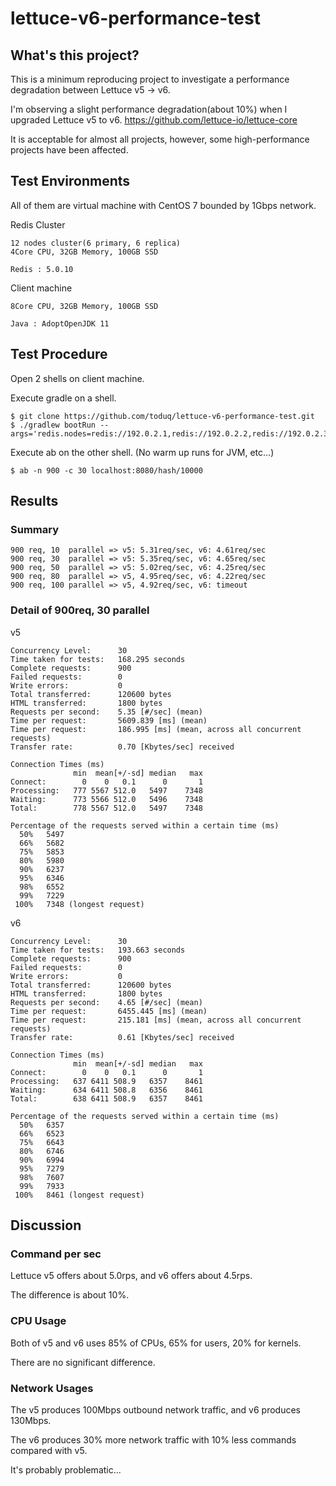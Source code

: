 # lettuce-v6-performance-test

## What's this project?

This is a minimum reproducing project to investigate a performance degradation between Lettuce v5 -> v6.

I'm observing a slight performance degradation(about 10%) when I upgraded Lettuce v5 to v6.
https://github.com/lettuce-io/lettuce-core

It is acceptable for almost all projects, however, some high-performance projects have been affected.

## Test Environments

All of them are virtual machine with CentOS 7 bounded by 1Gbps network.

Redis Cluster

```
12 nodes cluster(6 primary, 6 replica)
4Core CPU, 32GB Memory, 100GB SSD

Redis : 5.0.10
```

Client machine

```
8Core CPU, 32GB Memory, 100GB SSD

Java : AdoptOpenJDK 11
```

## Test Procedure

Open 2 shells on client machine.

Execute gradle on a shell.

```
$ git clone https://github.com/toduq/lettuce-v6-performance-test.git
$ ./gradlew bootRun --args='redis.nodes=redis://192.0.2.1,redis://192.0.2.2,redis://192.0.2.3'
```

Execute ab on the other shell. (No warm up runs for JVM, etc...)

```
$ ab -n 900 -c 30 localhost:8080/hash/10000
```

## Results

### Summary

```
900 req, 10  parallel => v5: 5.31req/sec, v6: 4.61req/sec
900 req, 30  parallel => v5: 5.35req/sec, v6: 4.65req/sec
900 req, 50  parallel => v5: 5.02req/sec, v6: 4.25req/sec
900 req, 80  parallel => v5, 4.95req/sec, v6: 4.22req/sec
900 req, 100 parallel => v5, 4.92req/sec, v6: timeout
```

### Detail of 900req, 30 parallel

v5

```
Concurrency Level:      30
Time taken for tests:   168.295 seconds
Complete requests:      900
Failed requests:        0
Write errors:           0
Total transferred:      120600 bytes
HTML transferred:       1800 bytes
Requests per second:    5.35 [#/sec] (mean)
Time per request:       5609.839 [ms] (mean)
Time per request:       186.995 [ms] (mean, across all concurrent requests)
Transfer rate:          0.70 [Kbytes/sec] received

Connection Times (ms)
              min  mean[+/-sd] median   max
Connect:        0    0   0.1      0       1
Processing:   777 5567 512.0   5497    7348
Waiting:      773 5566 512.0   5496    7348
Total:        778 5567 512.0   5497    7348

Percentage of the requests served within a certain time (ms)
  50%   5497
  66%   5682
  75%   5853
  80%   5980
  90%   6237
  95%   6346
  98%   6552
  99%   7229
 100%   7348 (longest request)
```

v6

```
Concurrency Level:      30
Time taken for tests:   193.663 seconds
Complete requests:      900
Failed requests:        0
Write errors:           0
Total transferred:      120600 bytes
HTML transferred:       1800 bytes
Requests per second:    4.65 [#/sec] (mean)
Time per request:       6455.445 [ms] (mean)
Time per request:       215.181 [ms] (mean, across all concurrent requests)
Transfer rate:          0.61 [Kbytes/sec] received

Connection Times (ms)
              min  mean[+/-sd] median   max
Connect:        0    0   0.1      0       1
Processing:   637 6411 508.9   6357    8461
Waiting:      634 6411 508.8   6356    8461
Total:        638 6411 508.9   6357    8461

Percentage of the requests served within a certain time (ms)
  50%   6357
  66%   6523
  75%   6643
  80%   6746
  90%   6994
  95%   7279
  98%   7607
  99%   7933
 100%   8461 (longest request)
 ```

## Discussion

### Command per sec

Lettuce v5 offers about 5.0rps, and v6 offers about 4.5rps.

The difference is about 10%.

### CPU Usage

Both of v5 and v6 uses 85% of CPUs, 65% for users, 20% for kernels.

There are no significant difference.

### Network Usages

The v5 produces 100Mbps outbound network traffic, and v6 produces 130Mbps.

The v6 produces 30% more network traffic with 10% less commands compared with v5.

It's probably problematic...
